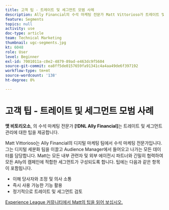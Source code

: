 ```yaml
---
title: 고객 팁 - 트레이트 및 세그먼트 모범 사례
description: Ally Financial의 수석 마케팅 전문가 Matt Vittorioso가 트레이트 및 세그먼트 관리에 대한 팁을 제공합니다.
feature: Segments
topics: null
activity: use
doc-type: article
team: Technical Marketing
thumbnail: ugc-segments.jpg
kt: 6048
role: User
level: Beginner
exl-id: 7001011a-c0e2-4879-89ad-e463dc9f5604
source-git-commit: ea8ff5de0157659fa91341c4a4aa49de6f397192
workflow-type: tm+mt
source-wordcount: '138'
ht-degree: 0%

---
```


# 고객 팁 - 트레이트 및 세그먼트 모범 사례

**맷 비토리오소**, 의 수석 마케팅 전문가 **[!DNL Ally Financial]**&#x200B;는 트레이트 및 세그먼트 관리에 대한 팁을 제공합니다.

Matt Vittorioso는 Ally Financial의 디지털 마케팅 팀에서 수석 마케팅 전문가입니다. 그는 디지털 세분화 팀을 이끌고 Audience Manager에서 들어오고 나가는 모든 데이터를 담당합니다. Matt는 모든 내부 관련자 및 외부 에이전시 파트너와 긴밀히 협력하여 모든 Ally의 캠페인에 적합한 세그먼트가 구성되도록 합니다. 팁에는 다음과 같은 항목이 포함됩니다.

* 이해 당사자와 조정 및 의사 소통
* 즉시 사용 가능한 기능 활용
* 정기적으로 트레이트 및 세그먼트 검토

[Experience League 커뮤니티에서 Matt의 팁을 읽어 보십시오.](https://experienceleaguecommunities.adobe.com/t5/adobe-audience-manager-blogs/traits-and-segments-best-practices/ba-p/367729)
